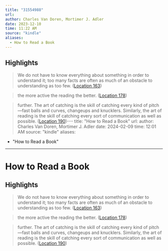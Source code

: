 ```yaml
---
title: "31554988"
url:
author: Charles Van Doren, Mortimer J. Adler
date: 2023-12-10
time: 11:22 AM
source: "kindle"
aliases:
  - How to Read a Book
---
```

## Highlights
> We do not have to know everything about something in order to understand it; too many facts are often as much of an obstacle to understanding as too few. ([Location 163](https://readwise.io/to_kindle?action=open&asin=B004PYDAPE&location=163))

> the more active the reading the better. ([Location 178](https://readwise.io/to_kindle?action=open&asin=B004PYDAPE&location=178))

> further. The art of catching is the skill of catching every kind of pitch—fast balls and curves, changeups and knucklers. Similarly, the art of reading is the skill of catching every sort of communication as well as possible. ([Location 190](https://readwise.io/to_kindle?action=open&asin=B004PYDAPE&location=190))---
title: "How to Read a Book"
url: 
author: Charles Van Doren, Mortimer J. Adler
date: 2024-02-09
time: 12:01 AM
source: "kindle"
aliases:
  - "How to Read a Book"
---
# How to Read a Book

## Highlights
> We do not have to know everything about something in order to understand it; too many facts are often as much of an obstacle to understanding as too few. ([Location 163](https://readwise.io/to_kindle?action=open&asin=B004PYDAPE&location=163))

> the more active the reading the better. ([Location 178](https://readwise.io/to_kindle?action=open&asin=B004PYDAPE&location=178))

> further. The art of catching is the skill of catching every kind of pitch—fast balls and curves, changeups and knucklers. Similarly, the art of reading is the skill of catching every sort of communication as well as possible. ([Location 190](https://readwise.io/to_kindle?action=open&asin=B004PYDAPE&location=190))

